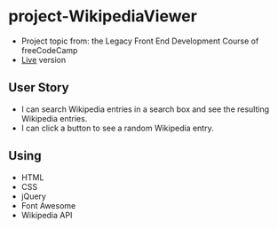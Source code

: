 # project-WikipediaViewer
* Project topic from: the Legacy Front End Development Course of freeCodeCamp
* [Live](https://codepen.io/pocoapocochen/full/RyoxwQ) version

## User Story
* I can search Wikipedia entries in a search box and see the resulting Wikipedia entries.
* I can click a button to see a random Wikipedia entry.

## Using
* HTML
* CSS
* jQuery
* Font Awesome
* Wikipedia API
